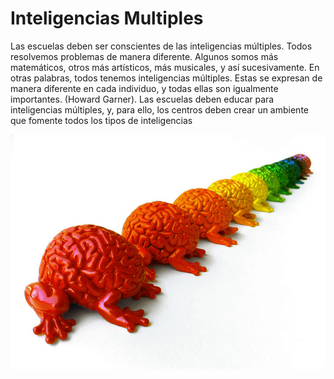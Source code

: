 # Inteligencias Multiples

Las escuelas deben ser conscientes de las inteligencias múltiples. Todos resolvemos problemas de manera diferente. Algunos somos más matemáticos, otros más artísticos, más musicales, y así sucesivamente. En otras palabras, todos tenemos inteligencias múltiples. Estas se expresan de manera diferente en cada individuo, y todas ellas son igualmente importantes. (Howard Garner). Las escuelas deben educar para inteligencias múltiples, y, para ello, los centros deben crear un ambiente que fomente todos los tipos de inteligencias


[![Licencia de Creative Commons 40.by-nc](img/5525841894_59a0573ff1_z.jpg)](https://goo.gl/Y2avsY)


